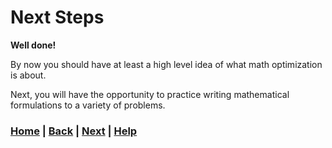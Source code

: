 # Next Steps

**Well done!**

By now you should have at least a high level idea of what math optimization 
is about.

Next, you will have the opportunity to practice writing mathematical 
formulations to a variety of problems.

### [Home][home] | [Back][back] | [Next][next] | [Help][help]

[home]: ../../README.md
[back]: ../5_tictech_modeling/README.md
[next]: ../../2_beginner_examples/README.md
[help]: ../../0_help/README.md